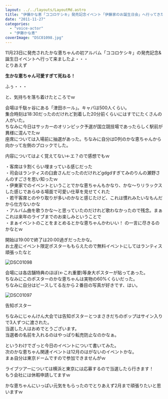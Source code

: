 ```yaml
---
layout: ../../layouts/LayoutMd.astro
title: "伊藤かな恵「ココロケシキ」発売記念イベント「伊藤家のお誕生日会」へ行ってきた！"
date: "2011-11-27"
categories: 
  - "voice-actor"
  - "伊藤かな恵"
coverImage: "DSC01098.jpg"
---
```


11月23日に発売されたかな恵ちゃんの初アルバム「ココロケシキ」の発売記念&誕生日イベントへ行って来ましたよ・・・  
とりあえず

**生かな恵ちゃん可愛すぎて死ねる！** 

ふぅ・・・

と、気持ちを落ち着けたところでｗ

会場は千駄ヶ谷にある「津田ホール」。キャパは500人くらい。  
集合時刻は18:30だったのだけれど到着した20分前くらいにはすでにたくさんの人がいた。  
ちなみに今日はサッカーのオリンピック予選が国立競技場であったらしく駅前が異様に混んでたｗ  
座席については入場前に抽選があった。ちなみに自分はD列のかな恵ちゃんから向かって左側のブロックでした。

内容についてはよく覚えてない←エ？ので感想でもｗ

・客席は９割くらい埋まっている感じだった  
・司会はランティスの臼倉さんだったのだけれどgdgdすぎてみのりんの瀬野さんのすごさを思い知ったｗ  
・伊東家でのイベントということでかな恵ちゃんもかなり、かな～りリラックスした感じであらゆる場面で可愛い仕草を見せてくれた  
・若干客席とのやり取りが多いのかなと感じたけど、これは慣れみたいなもんだから仕方ないかな   
・アルバム曲を歌うかな～と思っていたのだけれど歌わなかったので残念。まぁこれは来年のライブまでのお楽しみということで  
・まぁイベントのことをまとめるとかな恵ちゃんかわいい！ の一言に尽きるのかなとｗ

開始は19:00で終了は20:00過ぎだったかな。  
お土産にイベント限定ポスターももらえたので無料イベントにしてはランティス頑張ったなと

![](/archive/images/DSC01098.jpg "DSC01098")


会場には各店舗特典のほぼ(←これ重要)等身大ポスターが貼ってあった。  
ちなみにこのポスターのかな恵ちゃんは実物の60%くらいだった。  
ちなみに自分はピースしてる左から２番目の写真が好きです、はい。

![](/archive/images/DSC01097.jpg "DSC01097")


告知ポスター

ちなみにじゃんけん大会では告知ポスターとつまさきだちのポップはサイン入りで3人ずつに渡された。  
当選した人はおめでとうございます。  
当選者の名前を入れるのはやっぱり転売防止なのかなぁ。

というわけでざっと今日のイベントについて書いてみた。  
次のかな恵ちゃん関連イベントは12月のはがないのイベントかな。  
まぁ自分は東京ドームですので参加できませんがｗ

ライブツアーについては横浜と東京には応募するので当選したら行きます！  
もう会社には休暇申請してますｗ

かな恵ちゃんにいっぱい元気をもらったのでとりあえず2月まで頑張りたいと思いますｗ
